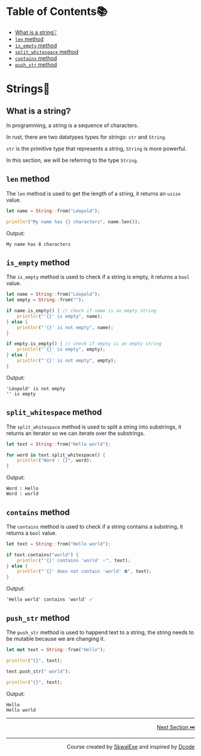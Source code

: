 # Table of Contents📚

- [What is a string❔](#what-is-a-string)
- [`len` method](#len-method)
- [`is_empty` method](#is_empty-method)
- [`split_whitespace` method](#split_whitespace-method)
- [`contains` method](#contains-method)
- [`push_str` method](#push_str-method)

# Strings📝

## What is a string❔

In programming, a string is a sequence of characters.

In rust, there are two datatypes types for strings: `str` and `String`.

`str` is the primitive type that represents a string, `String` is more powerful.

In this section, we will be referring to the type `String`. 

## `len` method

The `len` method is used to get the length of a string, it returns an `usize` value.

```rust
let name = String::from("Léopold");

println!("My name has {} characters", name.len());
```

Output:

```
My name has 8 characters
```

## `is_empty` method

The `is_empty` method is used to check if a string is empty, it returns a `bool` value.

```rust
let name = String::from("Léopold");
let empty = String::from("");

if name.is_empty() { // check if name is an empty string
    println!("'{}' is empty", name);
} else {
    println!("'{}' is not empty", name);
}

if empty.is_empty() { // check if empty is an empty string
    println!("'{}' is empty", empty);
} else {
    println!("'{}' is not empty", empty);
}
```

Output:

```
'Léopold' is not empty
'' is empty
```

## `split_whitespace` method

The `split_whitespace` method is used to split a string into substrings, it returns an iterator so we can iterate over the substrings.

```rust
let text = String::from("Hello world");

for word in text.split_whitespace() {
    println!("Word : {}", word);
}
```

Output:

```
Word : Hello
Word : world
```

## `contains` method

The `contains` method is used to check if a string contains a substring, it returns a `bool` value.

```rust
let text = String::from("Hello world");

if text.contains("world") {
    println!("'{}' contains 'world' ✅", text);
} else {
    println!("'{}' does not contain 'world' ⛔", text);
}
```

Output:

```
'Hello world' contains 'world' ✅
```

## `push_str` method

The `push_str` method is used to happend text to a string, the string needs to be mutable because we are changing it.

```rust
let mut text = String::from("Hello"); 

println!("{}", text); 

text.push_str(" world"); 

println!("{}", text);
```

Output:

```
Hello
Hello world
```

---

<p align="right"><a href="../implementing-traits">Next Section ⏭️</a></p>

---

<p align="right">Course created by <a href="https://github.com/SkwalExe/" target="_blank">SkwalExe</a> and inspired by <a href="https://www.youtube.com/watch?v=vOMJlQ5B-M0&list=PLVvjrrRCBy2JSHf9tGxGKJ-bYAN_uDCUL" target="_blank">Dcode</a></p>